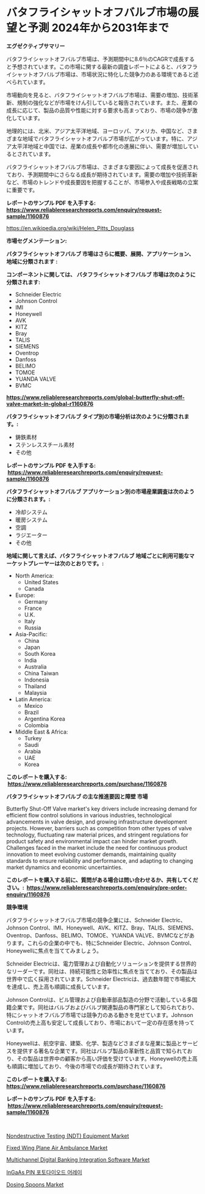<p><h1>バタフライシャットオフバルブ市場の展望と予測 2024年から2031年まで</h1></p><p><strong>エグゼクティブサマリー</strong></p>
<p><p>バタフライシャットオフバルブ市場は、予測期間中に8.6％のCAGRで成長すると予想されています。この市場に関する最新の調査レポートによると、バタフライシャットオフバルブ市場は、市場状況に特化した競争力のある環境であると述べられています。</p><p>市場動向を見ると、バタフライシャットオフバルブ市場は、需要の増加、技術革新、規制の強化などが市場をけん引していると報告されています。また、産業の成長に応じて、製品の品質や性能に対する要求も高まっており、市場の競争が激化しています。</p><p>地理的には、北米、アジア太平洋地域、ヨーロッパ、アメリカ、中国など、さまざまな地域でバタフライシャットオフバルブ市場が広がっています。特に、アジア太平洋地域と中国では、産業の成長や都市化の進展に伴い、需要が増加しているとされています。</p><p>バタフライシャットオフバルブ市場は、さまざまな要因によって成長を促進されており、予測期間中にさらなる成長が期待されています。需要の増加や技術革新など、市場のトレンドや成長要因を把握することが、市場参入や成長戦略の立案に重要です。</p></p>
<p><strong>レポートのサンプル PDF を入手する: <a href="https://www.reliableresearchreports.com/enquiry/request-sample/1160876">https://www.reliableresearchreports.com/enquiry/request-sample/1160876</a></strong></p>
<p><a href="https://en.wikipedia.org/wiki/Helen_Pitts_Douglass">https://en.wikipedia.org/wiki/Helen_Pitts_Douglass</a></p>
<p><strong>市場セグメンテーション:</strong></p>
<p><strong> バタフライシャットオフバルブ 市場はさらに概要、展開、アプリケーション、地域に分類されます :</strong></p>
<p><strong>コンポーネントに関しては、 バタフライシャットオフバルブ 市場は次のように分類されます: &nbsp;</strong></p>
<p><ul><li>Schneider Electric</li><li>Johnson Control</li><li>IMI</li><li>Honeywell</li><li>AVK</li><li>KITZ</li><li>Bray</li><li>TALIS</li><li>SIEMENS</li><li>Oventrop</li><li>Danfoss</li><li>BELIMO</li><li>TOMOE</li><li>YUANDA VALVE</li><li>BVMC</li></ul></p>
<p><strong><a href="https://www.reliableresearchreports.com/global-butterfly-shut-off-valve-market-in-global-r1160876">https://www.reliableresearchreports.com/global-butterfly-shut-off-valve-market-in-global-r1160876</a></strong></p>
<p><strong> バタフライシャットオフバルブ タイプ別の市場分析は次のように分類されます。:</strong></p>
<p><ul><li>鋳鉄素材</li><li>ステンレススチール素材</li><li>その他</li></ul></p>
<p><strong>レポートのサンプル PDF を入手する: &nbsp;<a href="https://www.reliableresearchreports.com/enquiry/request-sample/1160876">https://www.reliableresearchreports.com/enquiry/request-sample/1160876</a></strong></p>
<p><strong> バタフライシャットオフバルブ アプリケーション別の市場産業調査は次のように分類されます。:</strong></p>
<p><ul><li>冷却システム</li><li>暖房システム</li><li>空調</li><li>ラジエーター</li><li>その他</li></ul></p>
<p><strong>地域に関して言えば、バタフライシャットオフバルブ 地域ごとに利用可能なマーケットプレーヤーは次のとおりです。:</strong></p>
<p><ul>
    <li>
        North America:
        <ul>
            <li>United States</li>
            <li>Canada</li>
        </ul>
    </li>
    <li>
        Europe:
        <ul>
            <li>Germany</li>
            <li>France</li>
            <li>U.K.</li>
            <li>Italy</li>
            <li>Russia</li>
        </ul>
    </li>
    <li>
        Asia-Pacific:
        <ul>
            <li>China</li>
            <li>Japan</li>
            <li>South Korea</li>
            <li>India</li>
            <li>Australia</li>
            <li>China Taiwan</li>
            <li>Indonesia</li>
            <li>Thailand</li>
            <li>Malaysia</li>
        </ul>
    </li>
    <li>
        Latin America:
        <ul>
            <li>Mexico</li>
            <li>Brazil</li>
            <li>Argentina Korea</li>
            <li>Colombia</li>
        </ul>
    </li>
    <li>
        Middle East & Africa:
        <ul>
            <li>Turkey</li>
            <li>Saudi</li>
            <li>Arabia</li>
            <li>UAE</li>
            <li>Korea</li>
        </ul>
    </li>
    </ul></p>
<p><strong>このレポートを購入する: &nbsp;<a href="https://www.reliableresearchreports.com/purchase/1160876">https://www.reliableresearchreports.com/purchase/1160876</a></strong></p>
<p><strong>バタフライシャットオフバルブ の主な推進要因と障壁 市場</strong></p>
<p><p>Butterfly Shut-Off Valve market's key drivers include increasing demand for efficient flow control solutions in various industries, technological advancements in valve design, and growing infrastructure development projects. However, barriers such as competition from other types of valve technology, fluctuating raw material prices, and stringent regulations for product safety and environmental impact can hinder market growth. Challenges faced in the market include the need for continuous product innovation to meet evolving customer demands, maintaining quality standards to ensure reliability and performance, and adapting to changing market dynamics and economic uncertainties.</p></p>
<p><strong>このレポートを購入する前に、質問がある場合は問い合わせるか、共有してください。:&nbsp; <a href="https://www.reliableresearchreports.com/enquiry/pre-order-enquiry/1160876">https://www.reliableresearchreports.com/enquiry/pre-order-enquiry/1160876</a></strong></p>
<p><strong>競争環境</strong></p>
<p><p>バタフライシャットオフバルブ市場の競争企業には、Schneider Electric、Johnson Control、IMI、Honeywell、AVK、KITZ、Bray、TALIS、SIEMENS、Oventrop、Danfoss、BELIMO、TOMOE、YUANDA VALVE、BVMCなどがあります。これらの企業の中でも、特にSchneider Electric、Johnson Control、Honeywellに焦点を当ててみましょう。</p><p>Schneider Electricは、電力管理および自動化ソリューションを提供する世界的なリーダーです。同社は、持続可能性と効率性に焦点を当てており、その製品は世界中で広く採用されています。Schneider Electricは、過去数年間で市場拡大を達成し、売上高も順調に成長しています。</p><p>Johnson Controlは、ビル管理および自動車部品製造の分野で活動している多国籍企業です。同社はバルブおよびバルブ関連製品の専門家として知られており、特にシャットオフバルブ市場では競争力のある動きを見せています。Johnson Controlの売上高も安定して成長しており、市場において一定の存在感を持っています。</p><p>Honeywellは、航空宇宙、建築、化学、製造などさまざまな産業に製品とサービスを提供する著名な企業です。同社はバルブ製品の革新性と品質で知られており、その製品は世界中の顧客から高い評価を受けています。Honeywellの売上高も順調に増加しており、今後の市場での成長が期待されています。</p></p>
<p><strong>このレポートを購入する: &nbsp; <a href="https://www.reliableresearchreports.com/purchase/1160876">https://www.reliableresearchreports.com/purchase/1160876</a></strong></p>
<p><strong>レポートのサンプル PDF を入手する: &nbsp;<a href="https://www.reliableresearchreports.com/enquiry/request-sample/1160876">https://www.reliableresearchreports.com/enquiry/request-sample/1160876</a></strong><strong></strong></p>
<p>&nbsp;</p>
<p><p><a href="https://issuu.com/reportprime-2/docs/nondestructive-testing-ndt-equipment-market-size-2">Nondestructive Testing (NDT) Equipment Market</a></p><p><a href="https://github.com/mdhefjumiah/Market-Research-Report-List-1/blob/main/fixed-wing-plane-air-ambulance-market.md">Fixed Wing Plane Air Ambulance Market</a></p><p><a href="https://github.com/nusratjahan12006/Market-Research-Report-List-1/blob/main/multichannel-digital-banking-integration-software-market.md">Multichannel Digital Banking Integration Software Market</a></p><p><a href="https://medium.com/@carolynurton5656/%EC%9D%B8%EA%B0%80%EC%95%84%EC%8A%A4-pin-%EA%B4%91%EC%A0%84%EC%9E%90-%EB%8B%A4%EC%9D%B4%EC%98%A4%EB%93%9C-%EC%96%B4%EB%A0%88%EC%9D%B4-%EC%8B%9C%EC%9E%A5-%EB%B6%84%EC%84%9D-%EA%B8%80%EB%A1%9C%EB%B2%8C-%EC%82%B0%EC%97%85-%EC%A0%84%EB%A7%9D-%EB%B0%8F-%EC%98%88%EC%B8%A1-2024%EB%85%84%EB%B6%80%ED%84%B0-2031%EB%85%84%EA%B9%8C%EC%A7%80-b9bf0d1d2f46">InGaAs PIN 포토다이오드 어레이</a></p><p><a href="https://www.linkedin.com/pulse/dosing-spoons-market-share-amp-analysis-growth-trends-forecasts-obwqc">Dosing Spoons Market</a></p></p>